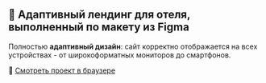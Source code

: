 ## 🌿 Адаптивный лендинг для отеля, выполненный по макету из Figma

Полностью **адаптивный дизайн**: сайт корректно отображается на всех устройствах - от широкоформатных мониторов до смартфонов.

🔗 [Смотреть проект в браузере](https://julia8978.github.io/responsive-hotel-page/)
